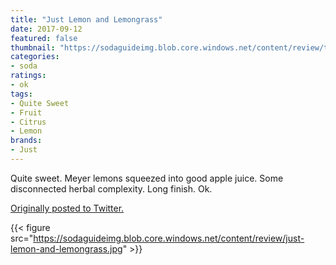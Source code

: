 ```yaml
---
title: "Just Lemon and Lemongrass"
date: 2017-09-12
featured: false
thumbnail: "https://sodaguideimg.blob.core.windows.net/content/review/thumbs/just-lemon-and-lemongrass.jpg"
categories:
- soda
ratings:
- ok
tags:
- Quite Sweet
- Fruit
- Citrus
- Lemon
brands:
- Just
---
```


Quite sweet. Meyer lemons squeezed into good apple juice. Some disconnected herbal complexity. Long finish. Ok.

[Originally posted to Twitter.](https://twitter.com/Cavorter/status/907689750060027904)

{{< figure src="https://sodaguideimg.blob.core.windows.net/content/review/just-lemon-and-lemongrass.jpg" >}}
